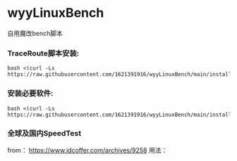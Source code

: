 # wyyLinuxBench

自用魔改bench脚本



### TraceRoute脚本安装:

``` 
bash <(curl -Ls https://raw.githubusercontent.com/1621391916/wyyLinuxBench/main/install_traceroute.sh) 
```

### 安装必要软件:
``` 
bash <(curl -Ls https://raw.githubusercontent.com/1621391916/wyyLinuxBench/main/install_libs.sh)
```


### 全球及国内SpeedTest

from： https://www.idcoffer.com/archives/9258
用法： 

